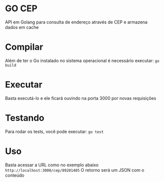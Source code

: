 # GO CEP
API em Golang para consulta de endereço através de CEP e armazena dados em cache 

# Compilar
Além de ter o Go instalado no sistema operacional é necessário executar:
```go build```

# Executar
Basta executá-lo e ele ficará ouvindo na porta 3000 por novas requisições

# Testando
Para rodar os tests, você pode executar: ```go test```

# Uso
Basta acessar a URL como no exemplo abaixo ```http://localhost:3000/cep/89201405```
O retorno será um JSON com o conteúdo 
